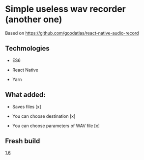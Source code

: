 # Simple useless wav recorder (another one)

Based on https://github.com/goodatlas/react-native-audio-record

## Techmologies

* ES6

* React Native

* Yarn


## What added:

* Saves files [x]
 
* You can choose destination [x]

* You can choose parameters of WAV file [x]

## Fresh build

[1.6](android/app/release/wav-recorder-1.6.apk)

